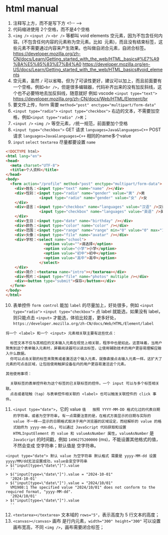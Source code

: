 # html manual

1. 注释写上方，而不是写下方 \<!-- --\>
2. 代码缩进使用 2个空格，而不是4个空格
3. `<img />` `<input />` `<br />` 等都叫 void elements 空元素，因为不包含任何内容。(不包含任何内容的元素称为空元素。比如 <img> 元素)，而且没有结束标签，这些元素不需要通过内容来产生效果。也叫做自闭合元素，自闭合标签。https://developer.mozilla.org/zh-CN/docs/Learn/Getting_started_with_the_web/HTML_basics#%E7%A9%BA%E5%85%83%E7%B4%A0 https://developer.mozilla.org/en-US/docs/Learn/Getting_started_with_the_web/HTML_basics#void_elements 
4. 空元素，虽然 `/` 可以省略，但为了可读性更好，建议可以加上，而且前面要有一个空格，例如`<br />`，但是很多编辑器，代码补齐出来的没有加反斜线，这个也不必要特地去加反斜线，随意就好 例如 vscode `<input type="text">` https://developer.mozilla.org/zh-CN/docs/Web/HTML/Element/br
5. 要文件上传，form 需要 `method="post" enctype="multipart/form-data"`
6. `<input type="radio">` `<input type="checkbox">` 右边的文本，不需要加空格，例如`<input type="radio" />男`；
7. `<input />` `<img />` 等空元素，`/`统一规范，前面要加个空格
8. `<input type="checkbox">` GET 请求 `languages=Java&languages=C++` POST 请求 `languages=Java&languages=C++` 相同的name多个value
9. `input` `select` `textarea` 尽量都要设置 `name`
```html
<!DOCTYPE html>
<html lang="en">
<head>
  <meta charset="UTF-8">
  <title>个人资料</title>
</head>
<body>
  <form action="/profile" method="post" enctype="multipart/form-data">
    <div>姓名：<input type="text" name="name" /></div>
    <div>性别：<input type="radio" name="gender" value="男" />男
               <input type="radio" name="gender" value="女" />女
    </div>
    <div>语言：<input type="checkbox" name="languages" value="汉语" />汉语
               <input type="checkbox" name="languages" value="英语" />英语
    </div>
    <div>生日：<input type="date" name="birthday" /></div>
    <div>颜色：<input type="color" name="color" /></div>
    <div>范围：<input type="range" name="range" min="0" value="0" max="100" /></div>
    <div>头像：<input type="file" name="avatar" /></div>
    <div>学校：<select name="school">
                 <option value="">请选择</option>
                 <option value="小学">小学</option>
                 <option value="初中">初中</option>
                 <option value="高中">高中</option>
               </select>
    </div>
    <div>简介：<textarea name="intro"></textarea></div>
    <div>照片：<input type="file" name="photos" multiple /></div>
    <div><button type="submit">保存</button></div>
  </form>
</body>
</html>
```
10. 表单控件 `form control` 能加 `label` 的尽量加上，好处很多，例如 `<input type="radio">` `<input type="checkbox">` 点 label 就能选，如果没有 label，则只能点击 `<input>` 才能选，体验比较差，更多好处，`https://developer.mozilla.org/zh-CN/docs/Web/HTML/Element/label`
```text
将一个 <label> 和一个 <input> 元素相关联主要有这些优点：

  标签文本不仅与其相应的文本输入元素在视觉上相关联，程序中也是如此。这意味着，当用户聚焦到这个表单输入元素时，屏幕阅读器可以读出标签，让使用辅助技术的用户更容易理解应输入什么数据。
  你可以点击关联的标签来聚焦或者激活这个输入元素，就像直接点击输入元素一样。这扩大了元素的可点击区域，让包括使用触屏设备在内的用户更容易激活这个元素。

其他使用事项：

  关联标签的表单控件称为这个标签的已关联标签的控件。一个 input 可以与多个标签相关联。
  点击或者轻触（tap）与表单控件相关联的 <label> 也可以触发关联控件的 click 事件。
```
11. `<input type="date">`，它的 value `值	按照 YYYY-MM-DD 格式化过的代表日期的字符串，或者为空字符串`，`有一点需要注意的是，在格式方面显示的日期与实际的 value 不一样——显示的日期格式取决于用户浏览器的区域设定，而经解析的 value 的格式始终为 yyyy-mm-dd。`，`可以通过 JavaScript 代码获取和设置 HTMLInputElement 的 value 和 valueAsNumber 属性`，`valueAsNumber` 是 `JavaScript` 的时间戳，例如 `1496275200000` (ms)，不能设置其他格式的值，不然会变成 空字符串；默认值是 空字符串。
```text
<input type="date"> 默认 value 为空字符串 默认格式 需要是 yyyy-MM-dd 设置 yyyy/MM/dd无法设置成功，value会变空字符串
> $("input[type=\"date\"]").value
  ''
> $("input[type=\"date\"]").value = "2024-10-01"
  '2024-10-01'
> $("input[type=\"date\"]").value = "2024/10/01"
  VM1908:1 The specified value "2024/10/01" does not conform to the required format, "yyyy-MM-dd".
  '2024/10/01'
> $("input[type=\"date\"]").value
  ''
```
12. `<textarea></textarea>` 文本域的 `rows="5"`，表示高度为 5 行文本的高度；
13. `<canvas></canvas>` 画布 是行内元素，`width="300" height="300"` 可以设置 画布宽高，不同 `<img />`，画布需要闭合标签；
